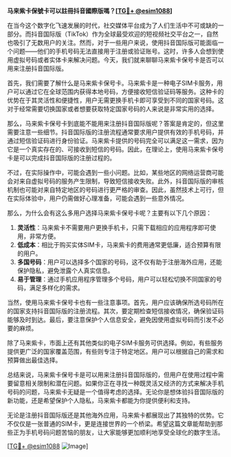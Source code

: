 **马来紫卡保號卡可以註冊抖音國際版嗎？[[TG💪+ @esim1088](https://t.me/s/esim1088)]**

在当今这个数字化飞速发展的时代，社交媒体平台成为了人们生活中不可或缺的一部分。而抖音国际版（TikTok）作为全球最受欢迎的短视频社交平台之一，自然也吸引了无数用户的关注。然而，对于一些用户来说，使用抖音国际版可能面临一个问题——他们的手机号码无法直接用于注册或验证账号。这时，许多人会想到使用虚拟号码或者实体卡来解决问题。今天，我们就来聊聊马来紫卡保号卡是否可以用来注册抖音国际版。

首先，我们需要了解什么是马来紫卡保号卡。马来紫卡是一种电子SIM卡服务，用户可以通过它在全球范围内获得本地号码，方便接收短信验证码等服务。这种卡的优势在于其灵活性和便捷性，用户无需更换手机卡即可享受到不同的国家号码。这对于经常需要切换国家或者想要获取特定国家号码的人来说是非常实用的选择。

那么，马来紫卡保号卡到底能不能用来注册抖音国际版呢？答案是肯定的，但这里需要注意一些细节。抖音国际版的注册流程通常要求用户提供有效的手机号码，并通过短信验证码进行身份验证。马来紫卡提供的号码完全可以满足这一需求，因为它是一个真实存在的、可接收到短信的号码。因此，在理论上，使用马来紫卡保号卡是可以完成抖音国际版的注册过程的。

不过，在实际操作中，可能会遇到一些小问题。比如，某些地区的网络运营商可能会对来自虚拟号码的服务产生限制，导致短信接收失败。此外，抖音国际版的审核机制也可能对来自特定地区的号码进行更严格的审查。因此，虽然技术上可行，但在实际体验中，用户仍需做好心理准备，可能会遇到一些意外情况。

那么，为什么会有这么多用户选择马来紫卡保号卡呢？主要有以下几个原因：

1. **灵活性**：马来紫卡不需要用户更换手机卡，只需下载相应的应用程序即可使用，非常方便。
2. **低成本**：相比于购买实体SIM卡，马来紫卡的费用通常更低廉，适合预算有限的用户。
3. **多国号码**：用户可以选择多个国家的号码，这不仅有助于注册海外应用，还能保护隐私，避免泄露个人真实信息。
4. **易于管理**：通过手机应用程序管理多个号码，用户可以轻松切换不同国家的号码，满足多样化的需求。

当然，使用马来紫卡保号卡也有一些注意事项。首先，用户应该确保所选号码所在的国家支持抖音国际版的注册流程。其次，要定期检查短信接收情况，确保验证码能够及时到达。最后，要注意保护个人信息安全，避免因使用虚拟号码而引发不必要的麻烦。

除了马来紫卡，市面上还有其他类似的电子SIM卡服务可供选择。例如，有些服务提供更广泛的国家覆盖范围，有些则专注于特定地区。用户可以根据自己的需求和预算做出最佳选择。

总结来说，马来紫卡保号卡是可以用来注册抖音国际版的，但用户在使用过程中需要留意相关限制和潜在问题。如果你正在寻找一种既灵活又经济的方式来解决手机号码的问题，马来紫卡无疑是一个值得考虑的选择。无论你是想体验抖音国际版的新功能，还是希望保护个人隐私，马来紫卡都能为你提供便利和支持。

无论是注册抖音国际版还是其他海外应用，马来紫卡都展现出了其独特的优势。它不仅仅是一张普通的SIM卡，更是连接世界的一个桥梁。希望这篇文章能帮助到那些正为手机号码问题苦恼的朋友，让大家能够更加顺利地享受全球化的数字生活。

[[TG💪+ @esim1088](https://t.me/s/esim1088) ![Image](https://i.postimg.cc/4NQfJmqS/Snipaste-2025-05-13-00-14-12.png)]